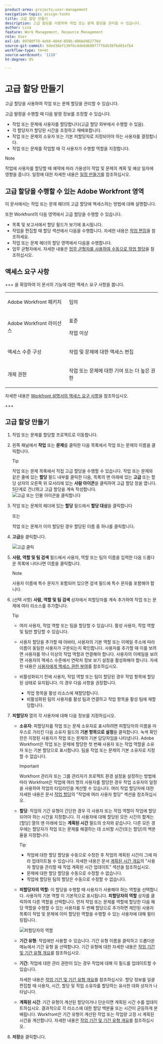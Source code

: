 ```yaml
---
product-area: projects;user-management
navigation-topic: assign-tasks
title: 고급 할당 만들기
description: 고급 할당을 사용하여 작업 또는 문제 할당을 관리할 수 있습니다.
author: Lisa
feature: Work Management, Resource Management
role: User
exl-id: 09780f78-4eb8-404d-859b-d066d462776d
source-git-commit: 6ded38ef130fbcdde8d680f77f6db38fbd81efb4
workflow-type: tm+mt
source-wordcount: '1118'
ht-degree: 0%

---
```


# 고급 할당 만들기

<!-- Audited: 07/2024-->

<!--
<div class="preview"> 

The highlighted information on this page refers to functionality not yet generally available. It is available only in the Preview environment for all customers. The same features will also be available in the Production environment for all customers starting with  a week from the Preview release.      

For more information, see [Interface modernization](/help/quicksilver/product-announcements/product-releases/interface-modernization/interface-modernization.md).  

</div> 
-->

고급 할당을 사용하여 작업 또는 문제 할당을 관리할 수 있습니다.

고급 발령을 수행할 때 다음 발령 정보를 조정할 수 있습니다.

* 작업 또는 문제에 사용자를 할당합니다(고급 할당 외부에서 수행할 수 있음).
* 각 할당자가 할당된 시간을 조정하고 재배포합니다.
* 작업 또는 문제의 소유자 또는 기본 피할당자로 지정되어야 하는 사용자를 결정합니다.
* 작업 또는 문제를 작업할 때 각 사용자가 수행할 역할을 지정합니다.
  <!--* <span class="preview">Override the billing rate for a job role.</span>-->

>[!NOTE]
>
>작업에 사용자를 할당할 때 예약에 따라 가용성이 작업 및 문제의 계획 및 예상 일자에 영향을 줍니다. 일정에 대한 자세한 내용은 [일정 만들기](../../../administration-and-setup/set-up-workfront/configure-timesheets-schedules/create-schedules.md)를 참조하십시오.

## 고급 할당을 수행할 수 있는 Adobe Workfront 영역

이 문서에서는 작업 또는 문제 헤더의 고급 할당에 액세스하는 방법에 대해 설명합니다.

또한 Workfront의 다음 영역에서 고급 할당을 수행할 수 있습니다.

* 목록 및 보고서에서 할당 필드가 보기에 표시됩니다.
* 작업을 편집할 때 할당 섹션에서 다음을 수행합니다. 자세한 내용은 [작업 편집](../../../manage-work/tasks/manage-tasks/edit-tasks.md)을 참조하세요.
  <!--* In the Production environment, in the Assignments section when editing a task. <span class="preview">This has been removed from the Preview environment.</span> For more information, see [Edit tasks](../../../manage-work/tasks/manage-tasks/edit-tasks.md).-->
* 작업 또는 문제 헤더의 할당 영역에서 다음을 수행합니다.
* 업무 균형자에서. 자세한 내용은 [업무 균형자를 사용하여 수동으로 작업 할당](../../../resource-mgmt/workload-balancer/assign-work-in-workload-balancer-manually.md)을 참조하십시오.

## 액세스 요구 사항

+++ 을 확장하여 이 문서의 기능에 대한 액세스 요구 사항을 봅니다.

<table style="table-layout:auto"> 
 <col> 
 <col> 
 <tbody> 
  <tr> 
   <td>Adobe Workfront 패키지</td> 
   <td> <p>임의</p> </td> 
  </tr> 
  <tr> 
   <td>Adobe Workfront 라이선스</td> 
   <td> <p>표준</p>
   <p>작업 이상</p>
   </td> 
  </tr> 
  <tr> 
   <td role>액세스 수준 구성</td> 
   <td> <p>작업 및 문제에 대한 액세스 편집</p>  </td> 
  </tr> 
  <tr> 
   <td>개체 권한</td> 
   <td> <p>작업 또는 문제에 대한 기여 또는 더 높은 권한</p></td> 
  </tr> 
 </tbody> 
</table>

자세한 내용은 [Workfront 설명서의 액세스 요구 사항](/help/quicksilver/administration-and-setup/add-users/access-levels-and-object-permissions/access-level-requirements-in-documentation.md)을 참조하십시오.

+++

## 고급 할당 만들기

1. 작업 또는 문제를 할당할 프로젝트로 이동합니다.
1. 왼쪽 패널에서 **작업** 또는 **문제**&#x200B;를 클릭한 다음 목록에서 작업 또는 문제의 이름을 클릭합니다.

   >[!TIP]
   >
   >작업 또는 문제 목록에서 직접 고급 할당을 수행할 수 있습니다. 작업 또는 문제와 같은 줄에 있는 **할당** 필드 내부를 클릭한 다음, 목록의 맨 아래에 있는 **고급** 또는 할당 상자의 오른쪽 위 모서리에 있는 **사람 아이콘**을 클릭하여 고급 할당 창을 엽니다. 5단계로 건너뛰고 고급 할당을 계속 작성합니다.
   >![고급 또는 인물 아이콘을 클릭합니다](assets/access-aa-from-lists.png)

1. 작업 또는 문제의 헤더에 있는 **할당** 필드에서 **할당 대상**&#x200B;을 클릭합니다

   또는

   작업 또는 문제가 이미 할당된 경우 할당된 이름 중 하나를 클릭합니다.

1. **고급**&#x200B;을 클릭합니다.

   ![고급 클릭](assets/assignments-from-task-header-0825.png)

1. **사람, 역할 및 팀 검색** 필드에서 사용자, 역할 또는 팀의 이름을 입력한 다음 드롭다운 목록에 나타나면 이름을 클릭합니다.

   >[!NOTE]
   >
   >사용자 이름에 특수 문자가 포함되어 있으면 검색 필드에 특수 문자를 포함해야 합니다.

1. (선택 사항) **사람, 역할 및 팀 검색** 상자에서 피할당자를 계속 추가하여 작업 또는 문제에 여러 리소스를 추가합니다.

   >[!TIP]
   >
   >* 여러 사용자, 작업 역할 또는 팀을 할당할 수 있습니다. 활성 사용자, 작업 역할 및 팀만 할당할 수 있습니다.
   >
   >
   >* 사용자 할당을 추가할 때 아바타, 사용자의 기본 역할 또는 이메일 주소에 따라 이름이 동일한 사용자가 구분되는지 확인합니다.
   >사용자를 추가할 때 이를 보려면 사용자를 하나 이상의 작업 역할과 연결해야 합니다.
   >사용자의 이메일을 보려면 사용자의 액세스 수준에서 연락처 정보 보기 설정을 활성화해야 합니다. 자세한 내용은 [사용자에게 액세스 권한 부여](../../../administration-and-setup/add-users/configure-and-grant-access/grant-access-other-users.md)를 참조하십시오.
   >
   >
   >* 비활성화되기 전에 사용자, 작업 역할 또는 팀이 할당된 경우 작업 항목에 할당된 상태로 유지됩니다. 이 경우 다음 사항을 권장합니다.
   >   
   >   * 작업 항목을 활성 리소스에 재할당합니다.
   >   * 비활성화된 팀의 사용자를 활성 팀과 연결하고 작업 항목을 활성 팀에 재할당합니다.

   <!-- SHOULD BE THIRD BULLET POINT IN TIP TABLE WHEN THIS FEATURE IS RELEASED 
    * <span class="preview">When adding a job role assignment, you can search for the job role or location. Select the System/Default Job Role to use the default billing rate for the assignment, or select a Rate Card Job Role to override the rate at the assignment level. For more information on rate cards, see [Manage rate cards](/help/quicksilver/administration-and-setup/set-up-workfront/configure-system-defaults/manage-rate-cards.md).</span>
    -->

1. **피할당자** 열의 각 사용자에 대해 다음 정보를 지정하십시오.


   * **소유자**: 피할당자를 작업 또는 문제 소유자로 표시하려면 피할당자의 이름을 마우스로 가리킨 다음 소유자 필드의 **기본 항목으로 설정**&#x200B;을 클릭합니다. 녹색 확인란은 지정된 사용자가 작업 또는 문제의 기본 담당자임을 나타냅니다. Adobe Workfront은 작업 또는 문제에 할당한 첫 번째 사용자 또는 작업 역할을 소유자 또는 기본 할당으로 표시합니다. 팀을 작업 또는 문제의 기본 소유자로 지정할 수 없습니다.

     >[!IMPORTANT]
     >
     >Workfront 관리자 또는 그룹 관리자가 프로젝트 환경 설정을 설정하는 방법에 따라 Workfront은 작업에 여러 명의 사용자를 할당한 경우 작업 소유자의 일정을 사용하여 작업의 타임라인을 계산할 수 있습니다. 여러 작업 할당자에 대한 자세한 내용은 문서 [작업 할당](../../../manage-work/tasks/assign-tasks/assign-tasks.md)의 &quot;작업에 여러 사용자 할당&quot; 섹션을 참조하십시오.

   * **할당**: 작업의 기간 유형이 간단한 경우 각 사용자 또는 작업 역할이 작업에 할당되어야 하는 시간을 지정합니다. 각 사용자에 대해 할당된 모든 시간의 합계는 [할당] 열의 맨 아래에 있는 **계획된 시간** 필드의 숫자와 같습니다. 다른 모든 경우에는 할당자가 작업 또는 문제를 해결하는 데 소비할 시간(또는 할당)의 백분율을 지정합니다.

     >[!TIP]
     >   
     >   * 작업에 대한 할당 할당을 수동으로 수정한 후 작업의 계획된 시간이 그에 따라 업데이트될 수 있습니다. 자세한 내용은 문서 [계획된 시간 개요](../../../manage-work/tasks/task-information/planned-hours.md)의 &quot;사용자 할당을 관리할 때 작업 계획된 시간 업데이트&quot; 섹션을 참조하십시오.
     >   * 문제에 대한 할당 할당을 수동으로 수정할 수 없습니다.
     >   * 작업에 할당된 팀의 할당은 수동으로 수정할 수 없습니다.

   * **피할당자의 역할:** 이 할당을 수행할 때 사용자가 사용해야 하는 역할을 선택합니다.  사용자의 기본 역할 이 기본적으로 표시됩니다. **피할당자의 역할** 상자를 클릭하여 다른 역할을 선택합니다. 먼저 작업 또는 문제를 역할에 할당한 다음 해당 역할을 수행할 수 있는 사용자를 두 번째 할당으로 추가하면 제안된 사용자 목록이 작업 및 문제에 이미 할당된 역할을 수행할 수 있는 사용자에 대해 필터링됩니다.

     ![피할당자의 역할](assets/advanced-assignments-select-role.png)

   <!--<div class="preview">

   * **Location**: The location comes from the rate card, if a rate card attached to the project uses locations with the job roles. The location can't be changed. 

   * **Billing Rates**: The billing rate for a user comes from the system rate for the user or their associated job role. The billing rate for a job role comes from the system rate or from the rate card, if a rate card is attached to the project. Existing billing rates are not displayed in this field. Click in the field to change the billing rate for this specific task assignment.

   </div>-->

   * **기간 유형**: 작업에만 사용할 수 있습니다. 기간 유형 이름을 클릭하고 드롭다운 메뉴에서 기간 유형 을 선택합니다. 기간 유형에 대한 자세한 내용은 [작업 기간 및 기간 유형 개요](../../../manage-work/tasks/taskdurtn/task-duration-and-duration-type.md)를 참조하십시오.

   * **기간:** 작업에 대한 관리 권한이 있는 경우 작업에 대해 이 필드를 업데이트할 수 있습니다.

     자세한 내용은 [작업 기간 및 기간 유형 개요](../../../manage-work/tasks/taskdurtn/task-duration-and-duration-type.md)를 참조하십시오. 할당 정보를 일괄 편집할 때 사용자, 시간, 할당 및 작업 소유자를 할당하는 유사한 대화 상자가 나타납니다.

   * **계획된 시간**: 기간 유형이 계산된 할당이거나 단순이면 계획된 시간 수를 업데이트하십시오. 결과적으로 각 리소스에 대한 할당 백분율 또는 시간이 균등하게 분배됩니다. Workfront은 기간 유형이 계산된 작업 또는 작업량 고정 시 계획된 시간을 계산합니다. 자세한 내용은 [작업 기간 및 기간 유형 개요](../../../manage-work/tasks/taskdurtn/task-duration-and-duration-type.md)를 참조하십시오.

1. **저장**&#x200B;을 클릭합니다.
